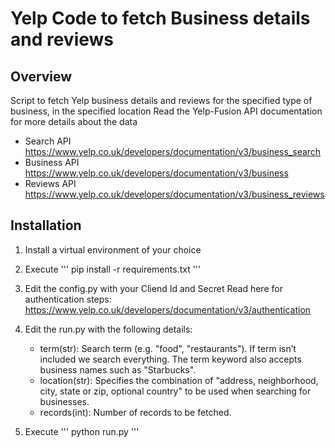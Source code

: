 # Yelp Code to fetch Business details and reviews

## Overview

Script to fetch Yelp business details and reviews for the specified type of business, in the specified location
Read the Yelp-Fusion API documentation for more details about the data
- Search API https://www.yelp.co.uk/developers/documentation/v3/business_search
- Business API https://www.yelp.co.uk/developers/documentation/v3/business
- Reviews API https://www.yelp.co.uk/developers/documentation/v3/business_reviews

## Installation

1. Install a virtual environment of your choice

2. Execute ''' pip install -r requirements.txt '''

3. Edit the config.py with your Cliend Id and Secret
Read here for authentication steps: https://www.yelp.co.uk/developers/documentation/v3/authentication 

4. Edit the run.py with the following details:
   - term(str): Search term (e.g. "food", "restaurants"). If term isn’t included we search everything. The term keyword also accepts business names such as "Starbucks".
   - location(str): Specifies the combination of "address, neighborhood, city, state or zip, optional country" to be used when searching for businesses.
   - records(int): Number of records to be fetched.

5. Execute ''' python run.py '''








